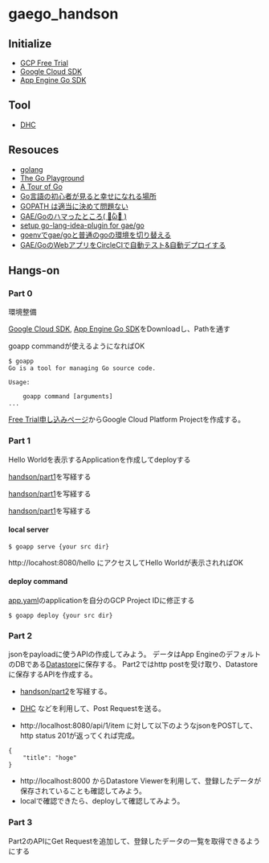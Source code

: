 # gaego_handson

## Initialize

* [GCP Free Trial](https://cloud.google.com/free-trial/?hl=ja)
* [Google Cloud SDK](https://cloud.google.com/sdk/)
* [App Engine Go SDK](https://cloud.google.com/appengine/downloads?hl=ja#Google_App_Engine_SDK_for_Go)

## Tool

* [DHC](https://chrome.google.com/webstore/detail/dhc-resthttp-api-client/aejoelaoggembcahagimdiliamlcdmfm)

## Resouces

* [golang](http://golang.org/)
* [The Go Playground](http://play.golang.org/)
* [A Tour of Go](https://go-tour-jp.appspot.com/#1)
* [Go言語の初心者が見ると幸せになれる場所](http://qiita.com/tenntenn/items/0e33a4959250d1a55045)
* [GOPATH は適当に決めて問題ない](http://qiita.com/yuku_t/items/c7ab1b1519825cc2c06f)
* [GAE/Goのハマったところ( ・᷄ὢ・᷅ )](http://qiita.com/hogedigo/items/fae5b6fe7071becd4051)
* [setup go-lang-idea-plugin for gae/go](http://qiita.com/sinmetal/items/0073a5cf9e613e05786f)
* [goenvでgae/goと普通のgoの環境を切り替える](http://qiita.com/sinmetal/items/71cfba4ae27cc2366572)
* [GAE/GoのWebアプリをCircleCIで自動テスト&自動デプロイする](http://qiita.com/kyokomi/items/84af37e9774faf9072ed)

## Hangs-on

### Part 0

環境整備

[Google Cloud SDK](https://cloud.google.com/sdk/), [App Engine Go SDK](https://cloud.google.com/appengine/downloads?hl=ja#Google_App_Engine_SDK_for_Go)をDownloadし、Pathを通す

goapp commandが使えるようになればOK

```
$ goapp
Go is a tool for managing Go source code.

Usage:

	goapp command [arguments]
...
```

[Free Trial申し込みページ](https://cloud.google.com/free-trial/)からGoogle Cloud Platform Projectを作成する。


### Part 1

Hello Worldを表示するApplicationを作成してdeployする

[handson/part1](https://github.com/sinmetal/gaego_handson/tree/handson/part1)を写経する

[handson/part1](https://github.com/sinmetal/gaego_handson/tree/handson/part1)を写経する

[handson/part1](https://github.com/sinmetal/gaego_handson/tree/handson/part1)を写経する

#### local server

```
$ goapp serve {your src dir}
```

http://locahost:8080/hello にアクセスしてHello Worldが表示されればOK

#### deploy command

[app.yaml](https://github.com/sinmetal/gaego_handson/blob/handson/part1/src/app.yaml)のapplicationを自分のGCP Project IDに修正する

```
$ goapp deploy {your src dir}
```

### Part 2

jsonをpayloadに使うAPIの作成してみよう。
データはApp EngineのデフォルトのDBである[Datastore](https://cloud.google.com/appengine/docs/go/datastore/)に保存する。
Part2ではhttp postを受け取り、Datastoreに保存するAPIを作成する。

* [handson/part2](https://github.com/sinmetal/gaego_handson/tree/handson/part2)を写経する。
* [DHC](https://chrome.google.com/webstore/detail/dhc-resthttp-api-client/aejoelaoggembcahagimdiliamlcdmfm) などを利用して、Post Requestを送る。

* http://localhost:8080/api/1/item に対して以下のようなjsonをPOSTして、http status 201が返ってくれば完成。

```
{
    "title": "hoge"
}
```

* http://localhost:8000 からDatastore Viewerを利用して、登録したデータが保存されていることも確認してみよう。
* localで確認できたら、deployして確認してみよう。

### Part 3

Part2のAPIにGet Requestを追加して、登録したデータの一覧を取得できるようにする